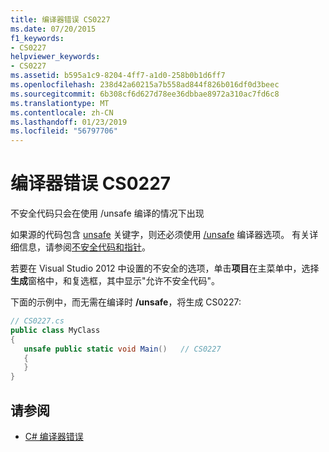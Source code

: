 ```yaml
---
title: 编译器错误 CS0227
ms.date: 07/20/2015
f1_keywords:
- CS0227
helpviewer_keywords:
- CS0227
ms.assetid: b595a1c9-8204-4ff7-a1d0-258b0b1d6ff7
ms.openlocfilehash: 238d42a60215a7b558ad844f826b016df0d3beec
ms.sourcegitcommit: 6b308cf6d627d78ee36dbbae8972a310ac7fd6c8
ms.translationtype: MT
ms.contentlocale: zh-CN
ms.lasthandoff: 01/23/2019
ms.locfileid: "56797706"
---
```

# <a name="compiler-error-cs0227"></a>编译器错误 CS0227

不安全代码只会在使用 /unsafe 编译的情况下出现

如果源的代码包含 [unsafe](../../csharp/language-reference/keywords/unsafe.md) 关键字，则还必须使用 [/unsafe](../../csharp/language-reference/compiler-options/unsafe-compiler-option.md) 编译器选项。 有关详细信息，请参阅[不安全代码和指针](../../csharp/programming-guide/unsafe-code-pointers/index.md)。

若要在 Visual Studio 2012 中设置的不安全的选项，单击**项目**在主菜单中，选择**生成**窗格中，和复选框，其中显示"允许不安全代码"。

下面的示例中，而无需在编译时 **/unsafe**，将生成 CS0227:

```csharp
// CS0227.cs
public class MyClass
{
   unsafe public static void Main()   // CS0227
   {
   }
}
```

## <a name="see-also"></a>请参阅

- [C# 编译器错误](../../csharp/language-reference/compiler-messages/index.md)
